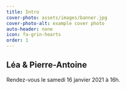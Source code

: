 ```yaml
---
title: Intro
cover-photo: assets/images/banner.jpg
cover-photo-alt: example cover photo
auto-header: none
icon: fa-grin-hearts
order: 1
---
```


## Léa & Pierre-Antoine


Rendez-vous le samedi 16 janvier 2021 à 16h.